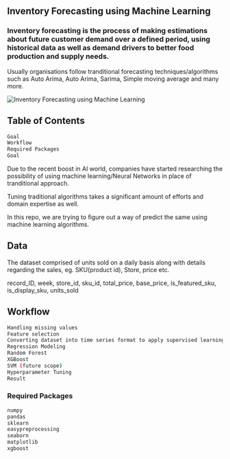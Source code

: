 ## Inventory Forecasting using Machine Learning
### Inventory forecasting is the process of making estimations about future customer demand over a defined period, using historical data as well as demand drivers to better food production and supply needs.

Usually organisations follow tranditional forecasting techniques/algorithms such as Auto Arima, Auto Arima, Sarima, Simple moving average and many more.

![Inventory Forecasting using Machine Learning]([https://github.com/abhishek130702/Breast-Cancer-Classification/blob/main/Image.335.png](https://github.com/abhishek130702/Inventory-Forecasting-using-Machine-Learning/blob/main/Inventory-Forecasting.png))

## Table of Contents
```bash
Goal
Workflow
Required Packages
Goal
````
Due to the recent boost in AI world, companies have started researching the possibility of using machine learning/Neural Networks in place of tranditional approach.

Tuning traditional algorithms takes a significant amount of efforts and domain expertise as well.

In this repo, we are trying to figure out a way of predict the same using machine learning algorithms.

## Data
The dataset comprised of units sold on a daily basis along with details regarding the sales, eg. SKU(product id), Store, price etc.

record_ID, week, store_id, sku_id, total_price, base_price, is_featured_sku, is_display_sku, units_sold

## Workflow
```bash
Handling missing values
Feature selection
Converting dataset into time series format to apply supervised learning approach.
Regression Modeling
Random Forest
XGBoost
SVM (future scope)
Hyperparameter Tuning
Result
```

### Required Packages
```bash
numpy
pandas
sklearn
easypreprocessing
seaborn
matplotlib
xgboost
```
